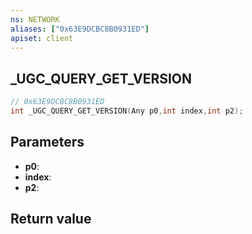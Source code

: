 ```yaml
---
ns: NETWORK
aliases: ["0x63E9DCBC8B0931ED"]
apiset: client
---
```

## _UGC_QUERY_GET_VERSION

```c
// 0x63E9DCBC8B0931ED
int _UGC_QUERY_GET_VERSION(Any p0,int index,int p2);
```


## Parameters
* **p0**:
* **index**:
* **p2**:

## Return value

